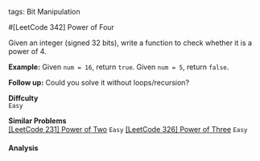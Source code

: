 tags: Bit Manipulation

#[LeetCode 342] Power of Four

Given an integer (signed 32 bits), write a function to check whether it is a power of 4.

**Example:**
Given `num = 16`, return `true`. 
Given `num = 5`, return `false`.

**Follow up:** Could you solve it without loops/recursion?

**Diffculty**  
`Easy`

**Similar Problems**  
[[LeetCode 231] Power of Two]() `Easy`
[[LeetCode 326] Power of Three]() `Easy`


#### Analysis

